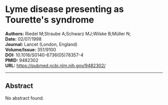 # Lyme disease presenting as Tourette's syndrome

**Authors:** Riedel M;Straube A;Schwarz MJ;Wilske B;Müller N;  
**Date:** 02/07/1998  
**Journal:** Lancet (London, England)  
**Volume/Issue:** 351/9100  
**DOI:** 10.1016/S0140-6736(05)78357-4  
**PMID:** 9482302  
**URL:** https://pubmed.ncbi.nlm.nih.gov/9482302/

---

## Abstract

No abstract found.
